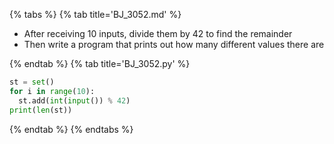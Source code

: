 {% tabs %}
{% tab title='BJ_3052.md' %}

* After receiving 10 inputs, divide them by 42 to find the remainder
* Then write a program that prints out how many different values there are

{% endtab %}
{% tab title='BJ_3052.py' %}

```py
st = set()
for i in range(10):
  st.add(int(input()) % 42)
print(len(st))
```

{% endtab %}
{% endtabs %}
